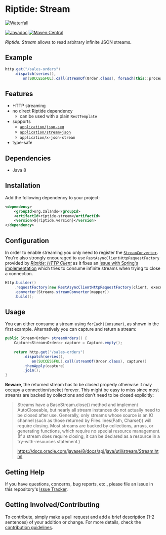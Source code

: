# Riptide: Stream

[![Waterfall](../docs/waterfall.jpg)](https://pixabay.com/en/waterfalls-river-stream-water-691917/)

[![Javadoc](https://www.javadoc.io/badge/org.zalando/riptide-stream.svg)](http://www.javadoc.io/doc/org.zalando/riptide-stream)
[![Maven Central](https://img.shields.io/maven-central/v/org.zalando/riptide-stream.svg)](https://maven-badges.herokuapp.com/maven-central/org.zalando/riptide-stream)

*Riptide: Stream* allows to read arbitrary infinite JSON streams.

## Example

```java
http.get("/sales-orders")
    .dispatch(series(),
        on(SUCCESSFUL).call(streamOf(Order.class), forEach(this::process)));
```

## Features

- HTTP streaming
- no direct Riptide dependency
  - can be used with a plain `RestTemplate`
- supports
  - [`application/json-seq`](https://tools.ietf.org/html/rfc7464)
  - [`application/stream+json`](https://tools.ietf.org/id/draft-snell-activity-streams-type-01.html)
  - `application/x-json-stream`
- type-safe

## Dependencies

- Java 8

## Installation

Add the following dependency to your project:

```xml
<dependency>
    <groupId>org.zalando</groupId>
    <artifactId>riptide-stream</artifactId>
    <version>${riptide.version}</version>
</dependency>
```

## Configuration

In order to enable streaming you only need to register the
[`StreamConverter`](src/main/java/org/zalando/riptide/stream/StreamConverter.java). You're also strongly encouraged to
use `RestAsyncClientHttpRequestFactory` provided by [*Riptide: HTTP Client*](../riptide-httpclient) as it fixes an
[issue with Spring's implementation](https://jira.spring.io/browse/SPR-14882) which tries to consume infinite streams when trying to close a connection.

```java
Http.builder()
    .requestFactory(new RestAsyncClientHttpRequestFactory(client, executor))
    .converter(Streams.streamConverter(mapper))
    .build();
```

## Usage

You can either consume a stream using `forEach(Consumer)`, as shown in the first example.
Alternatively you can capture and return a stream:

```java
public Stream<Order> streamOrders() {
    Capture<Stream<Order>> capture = Capture.empty();
    
    return http.get("/sales-orders")
        .dispatch(series(),
            on(SUCCESSFUL).call(streamOf(Order.class), capture))
        .thenApply(capture)
        .join();
}
```

**Beware**, the returned stream has to be closed properly otherwise it may occupy a connection/socket forever. This 
might be easy to miss since most streams are backed by collections and don't need to be closed explicitly:

> Streams have a BaseStream.close() method and implement AutoCloseable, but nearly all stream instances do not actually
need to be closed after use. Generally, only streams whose source is an IO channel (such as those returned by
Files.lines(Path, Charset)) will require closing. Most streams are backed by collections, arrays, or generating
functions, which require no special resource management. (If a stream does require closing, it can be declared as a
resource in a try-with-resources statement.)
>
> https://docs.oracle.com/javase/8/docs/api/java/util/stream/Stream.html

## Getting Help

If you have questions, concerns, bug reports, etc., please file an issue in this repository's [Issue Tracker](../../../../issues).

## Getting Involved/Contributing

To contribute, simply make a pull request and add a brief description (1-2 sentences) of your addition or change. For
more details, check the [contribution guidelines](../.github/CONTRIBUTING.md).
